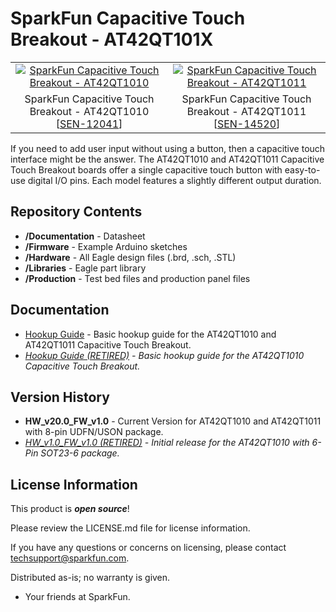 SparkFun Capacitive Touch Breakout - AT42QT101X
====================================

<table class="table table-hover table-striped table-bordered">
  <tr>
   <td><a href="https://www.sparkfun.com/products/12041"><div align="center"><img src="https://cdn.sparkfun.com//assets/parts/8/6/1/8/12041-SparkFun_Capacitive_Touch_Breakout_-_AT42QT1010-01.jpg" title="SparkFun Capacitive Touch Breakout - AT42QT1010"></div></a></td>
  <td><a href="https://www.sparkfun.com/products/14520"><div align="center"><img src="https://cdn.sparkfun.com//assets/parts/1/2/5/9/6/14520-SparkFun_Capacitive_Touch_Breakout_-_AT42QT1011-01.jpg" title="SparkFun Capacitive Touch Breakout - AT42QT1011"></div></a></center></td>
  </tr>
  <tr>
    <td><div align="center">SparkFun Capacitive Touch Breakout - AT42QT1010 [<a href="https://www.sparkfun.com/products/12041">SEN-12041</a>]</div></td>
    <td><div align="center">SparkFun Capacitive Touch Breakout - AT42QT1011 [<a href="https://www.sparkfun.com/products/14520">SEN-14520</a>]</div></td>
  </tr>
</table>

If you need to add user input without using a button, then a capacitive touch interface might be the answer. The AT42QT1010 and AT42QT1011 Capacitive Touch Breakout boards offer a single capacitive touch button with easy-to-use digital I/O pins. Each model features a slightly different output duration.

Repository Contents
-------------------
* **/Documentation** - Datasheet
* **/Firmware** - Example Arduino sketches
* **/Hardware** - All Eagle design files (.brd, .sch, .STL)
* **/Libraries** - Eagle part library
* **/Production** - Test bed files and production panel files

Documentation
-------------------

* [Hookup Guide](https://learn.sparkfun.com/tutorials/at42qt101x-capacitive-touch-breakout-hookup-guide) - Basic hookup guide for the AT42QT1010 and AT42QT1011 Capacitive Touch Breakout.
* *[Hookup Guide (RETIRED)](https://learn.sparkfun.com/tutorials/at42qt1010-capacitive-touch-breakout-hookup-guide) - Basic hookup guide for the AT42QT1010 Capacitive Touch Breakout.*

Version History
---------------
* **HW_v20.0_FW_v1.0** - Current Version for AT42QT1010 and AT42QT1011 with 8-pin UDFN/USON package.
* *[HW_v1.0_FW_v1.0 (RETIRED)](https://github.com/sparkfun/AT42QT1010_Capacitive_Touch_Breakout/releases/tag/HW_v1.0_FW_v1.0) - Initial release for the AT42QT1010 with 6-Pin SOT23-6 package.*

License Information
-------------------

This product is _**open source**_! 

Please review the LICENSE.md file for license information. 

If you have any questions or concerns on licensing, please contact techsupport@sparkfun.com.

Distributed as-is; no warranty is given.

- Your friends at SparkFun.

_<COLLABORATION CREDIT>_
